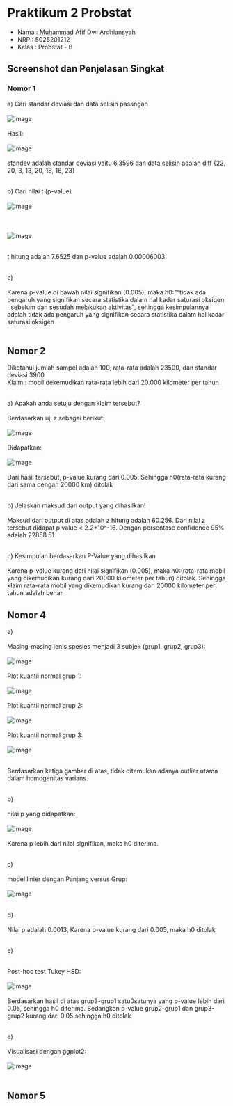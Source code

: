 # Praktikum 2 Probstat

- Nama : Muhammad Afif Dwi Ardhiansyah
- NRP : 5025201212
- Kelas : Probstat - B

## Screenshot dan Penjelasan Singkat

### Nomor 1
a) Cari standar deviasi dan data selisih pasangan <br><br>
![image](https://user-images.githubusercontent.com/87472849/170867553-b2cd1c27-7360-4cd2-87d3-b321e8bce067.png)<br><br>
Hasil:<br><br>
![image](https://user-images.githubusercontent.com/87472849/170867577-d005ceef-4259-42ec-be4d-0aa01a2ac24a.png)<br><br>
standev adalah standar deviasi yaitu 6.3596 dan data selisih adalah diff {22, 20, 3, 13, 20, 18, 16, 23}<br><br>

b) Cari nilai t (p-value)<br><br>
![image](https://user-images.githubusercontent.com/87472849/170868112-26dbef46-974b-40a3-830e-b978bb4ba6ce.png)<br><br><br><br>
![image](https://user-images.githubusercontent.com/87472849/170868125-a8830abb-ba76-4683-8779-3ef889dbce43.png)<br><br>

t hitung adalah 7.6525 dan p-value adalah 0.00006003<br><br>

c) <br><br>
Karena p-value di bawah nilai signifikan (0.005), maka h0:"“tidak ada pengaruh yang signifikan secara statistika dalam hal kadar saturasi oksigen , sebelum dan sesudah melakukan aktivitas", sehingga kesimpulannya adalah tidak ada pengaruh yang signifikan secara statistika dalam hal kadar saturasi oksigen<br><br>

## Nomor 2

Diketahui jumlah sampel adalah 100, rata-rata adalah 23500, dan standar deviasi 3900<br>
Klaim : mobil dekemudikan rata-rata lebih dari 20.000 kilometer per tahun<br><br>

a) Apakah anda setuju dengan klaim tersebut?<br><br>
Berdasarkan uji z sebagai berikut:<br><br>
![image](https://user-images.githubusercontent.com/87472849/170869142-f362ac87-50e3-4552-80e5-1f84d86d36ea.png)<br><br>
Didapatkan:<br><br>
![image](https://user-images.githubusercontent.com/87472849/170869181-6a566f8e-202c-4014-a076-99c7a598852e.png)<br><br>
Dari hasil tersebut, p-value kurang dari 0.005. Sehingga h0(rata-rata kurang dari sama dengan 20000 km) ditolak<br><br>

b) Jelaskan maksud dari output yang dihasilkan!<br><br>
Maksud dari output di atas adalah z hitung adalah 60.256. Dari nilai z tersebut didapat p value < 2.2*10^-16. Dengan persentase confidence 95% adalah 22858.51<br><br>

c) Kesimpulan berdasarkan P-Value yang dihasilkan<br><br>
Karena p-value kurang dari nilai signifikan (0.005), maka h0:(rata-rata mobil yang dikemudikan kurang dari 20000 kilometer per tahun) ditolak. Sehingga klaim rata-rata mobil yang dikemudikan kurang dari 20000 kilometer per tahun adalah benar

## Nomor 4

a) <br><br>
Masing-masing jenis spesies menjadi 3 subjek (grup1, grup2, grup3): <br><br>
![image](https://user-images.githubusercontent.com/87472849/170871563-317a3a6f-8fa5-4717-84f0-de90886bdc63.png)<br><br>
Plot kuantil normal grup 1:<br><br>
![image](https://user-images.githubusercontent.com/87472849/170871593-ccb60044-f25e-4e43-9160-57fa5baeb153.png)<br><br>
Plot kuantil normal grup 2:<br><br>
![image](https://user-images.githubusercontent.com/87472849/170871610-ca0f5650-837c-4511-841b-2ef15d1836f2.png)<br><br>
Plot kuantil normal grup 3:<br><br>
![image](https://user-images.githubusercontent.com/87472849/170871668-3f49103a-51dd-4284-a369-b14c5722e4c8.png)<br><br>

Berdasarkan ketiga gambar di atas, tidak ditemukan adanya outlier utama dalam homogenitas varians.<br><br>

b) <br><br>
nilai p yang didapatkan:<br><br>
![image](https://user-images.githubusercontent.com/87472849/170870883-e6e0f287-5ffd-42bd-9ce0-fb0a284bcdcb.png)<br><br>
Karena p lebih dari nilai signifikan, maka h0 diterima.<br><br>

c) <br><br>
model linier dengan Panjang versus Grup:<br><br>
![image](https://user-images.githubusercontent.com/87472849/170871872-defafb8c-91ac-44d4-b101-d91a3907ee7f.png)<br><br>

d) <br><br>
Nilai p adalah 0.0013, Karena p-value kurang dari 0.005, maka h0 ditolak<br><br>

e)<br><br>

Post-hoc test Tukey HSD:<br><br>
![image](https://user-images.githubusercontent.com/87472849/170872692-04035a02-72ab-4f59-bbbe-120a7a907542.png)<br><br>
Berdasarkan hasil di atas grup3-grup1 satu0satunya yang p-value lebih dari 0.05, sehingga h0 diterima. Sedangkan p-value grup2-grup1 dan grup3-grup2 kurang dari 0.05 sehingga h0 ditolak<br><br>

e)<br><br>
Visualisasi dengan ggplot2:<br><br>
![image](https://user-images.githubusercontent.com/87472849/170872767-d4ed47a3-ce89-40ce-9360-3436f0d2e7aa.png)<br><br>

## Nomor 5






